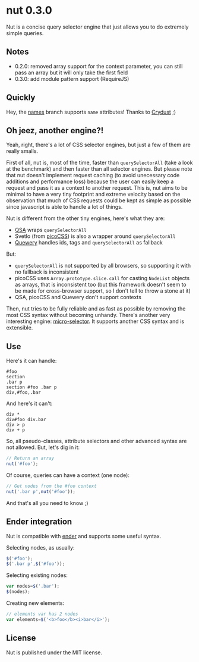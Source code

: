 nut 0.3.0
=========

Nut is a concise query selector engine that just allows you to do extremely simple queries.

Notes
-----

- 0.2.0: removed array support for the context parameter, you can still pass an array but it will only take the first field
- 0.3.0: add module pattern support (RequireJS)

Quickly
-------

Hey, the [names](https://github.com/pyrsmk/nut/tree/names) branch supports `name` attributes! Thanks to [Crydust](https://github.com/Crydust) ;)

Oh jeez, another engine?!
-------------------------

Yeah, right, there's a lot of CSS selector engines, but just a few of them are really smalls.

First of all, nut is, most of the time, faster than `querySelectorAll` (take a look at the benchmark) and then faster than all selector engines. But please note that nut doesn't implement request caching (to avoid unecessary code additions and performance loss) because the user can easily keep a request and pass it as a context to another request. This is, nut aims to be minimal to have a very tiny footprint and extreme velocity based on the observation that much of CSS requests could be kept as simple as possible since javascript is able to handle a lot of things.

Nut is different from the other tiny engines, here's what they are:

- [QSA](https://github.com/cowboy/javascript-library-boilerplate) wraps `querySelectorAll`
- Svetlo (from [picoCSS](https://github.com/vladocar/picoCSS)) is also a wrapper around `querySelectorAll`
- [Quewery](https://github.com/danheberden/Quewery) handles ids, tags and `querySelectorAll` as fallback

But:

- `querySelectorAll` is not supported by all browsers, so supporting it with no fallback is inconsistent
- picoCSS uses `Array.prototype.slice.call` for casting `NodeList` objects as arrays, that is inconsistent too (but this framework doesn't seem to be made for cross-browser support, so I don't tell to throw a stone at it)
- QSA, picoCSS and Quewery don't support contexts

Then, nut tries to be fully reliable and as fast as possible by removing the most CSS syntax without becoming unhandy. There's another very interesting engine: [micro-selector](https://github.com/fabiomcosta/micro-selector). It supports another CSS syntax and is extensible.

Use
---

Here's it can handle:

    #foo
    section
    .bar p
    section #foo .bar p
    div,#foo,.bar

And here's it can't:

    div *
    div#foo div.bar
    div > p
    div + p

So, all pseudo-classes, attribute selectors and other advanced syntax are not allowed. But, let's dig in it:

```javascript
// Return an array
nut('#foo');
```

Of course, queries can have a context (one node):

```javascript
// Get nodes from the #foo context
nut('.bar p',nut('#foo'));
```

And that's all you need to know ;)

Ender integration
-----------------

Nut is compatible with [ender](http://ender.no.de) and supports some useful syntax.

Selecting nodes, as usually:

```javascript
$('#foo');
$('.bar p',$('#foo'));
```

Selecting existing nodes:

```javascript
var nodes=$('.bar');
$(nodes);
```

Creating new elements:

```javascript
// elements var has 2 nodes
var elements=$('<b>foo</b><i>bar</i>');
```

License
-------

Nut is published under the MIT license.
